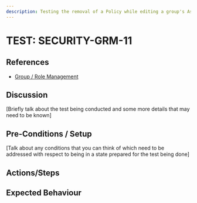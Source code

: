 ```yaml
---
description: Testing the removal of a Policy while editing a group's Assigned Policies.
---
```


# TEST: SECURITY-GRM-11

## References

* [Group / Role Management](../../../../../operations/security-administration/group-role-management.md)

## Discussion

\[Briefly talk about the test being conducted and some more details that may need to be known\]

## Pre-Conditions / Setup

\[Talk about any conditions that you can think of which need to be addressed with respect to being in a state prepared for the test being done\]

## Actions/Steps



## Expected Behaviour

